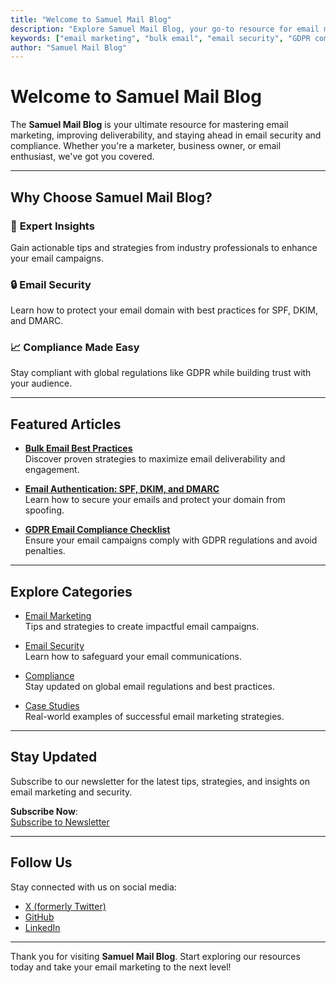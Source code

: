 ```yaml
---
title: "Welcome to Samuel Mail Blog"
description: "Explore Samuel Mail Blog, your go-to resource for email marketing tips, bulk email strategies, and the latest trends in email security and compliance."
keywords: ["email marketing", "bulk email", "email security", "GDPR compliance", "DMARC", "email tips"]
author: "Samuel Mail Blog"
---
```


# Welcome to Samuel Mail Blog

The **Samuel Mail Blog** is your ultimate resource for mastering email marketing, improving deliverability, and staying ahead in email security and compliance. Whether you're a marketer, business owner, or email enthusiast, we've got you covered.

---

## Why Choose Samuel Mail Blog?

### 🚀 **Expert Insights**
Gain actionable tips and strategies from industry professionals to enhance your email campaigns.

### 🔒 **Email Security**
Learn how to protect your email domain with best practices for SPF, DKIM, and DMARC.

### 📈 **Compliance Made Easy**
Stay compliant with global regulations like GDPR while building trust with your audience.

---

## Featured Articles

- **[Bulk Email Best Practices](/blog/advanced/bulk-email-best-practices)**  
  Discover proven strategies to maximize email deliverability and engagement.

- **[Email Authentication: SPF, DKIM, and DMARC](/blog/advanced/email-authentication)**  
  Learn how to secure your emails and protect your domain from spoofing.

- **[GDPR Email Compliance Checklist](/blog/compliance/gdpr-email-rules)**  
  Ensure your email campaigns comply with GDPR regulations and avoid penalties.

---

## Explore Categories

- [Email Marketing](/category/email-marketing)  
  Tips and strategies to create impactful email campaigns.

- [Email Security](/category/email-security)  
  Learn how to safeguard your email communications.

- [Compliance](/category/compliance)  
  Stay updated on global email regulations and best practices.

- [Case Studies](/category/case-studies)  
  Real-world examples of successful email marketing strategies.

---

## Stay Updated

Subscribe to our newsletter for the latest tips, strategies, and insights on email marketing and security.

**Subscribe Now**:  
[Subscribe to Newsletter](/subscribe)

---

## Follow Us

Stay connected with us on social media:

- [X (formerly Twitter)](https://x.com/Realsam0101)  
- [GitHub](https://github.com/omenogor01/documentation/tree/main)  
- [LinkedIn](https://linkedin.com/company/samuelmailblog)

---

Thank you for visiting **Samuel Mail Blog**. Start exploring our resources today and take your email marketing to the next level!
